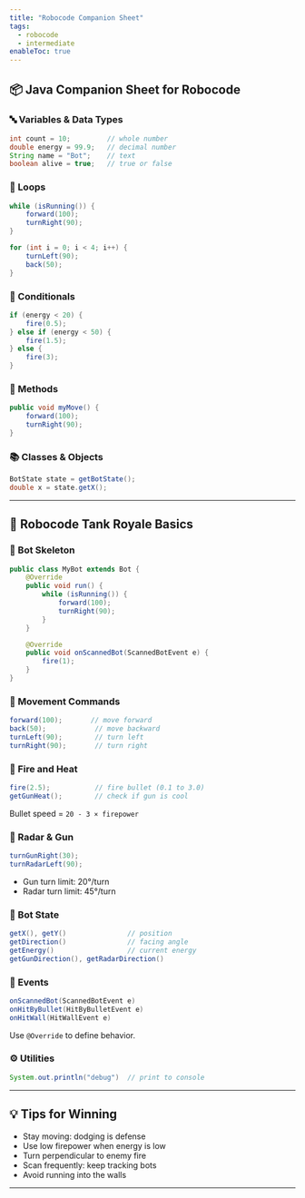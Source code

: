 ```yaml
---
title: "Robocode Companion Sheet"
tags:
  - robocode
  - intermediate
enableToc: true
---
```


## 📦 Java Companion Sheet for Robocode

### 🔤 Variables & Data Types

```java
int count = 10;         // whole number
double energy = 99.9;   // decimal number
String name = "Bot";    // text
boolean alive = true;   // true or false
```

### 🔁 Loops

```java
while (isRunning()) {
    forward(100);
    turnRight(90);
}

for (int i = 0; i < 4; i++) {
    turnLeft(90);
    back(50);
}
```

### 🚦 Conditionals

```java
if (energy < 20) {
    fire(0.5);
} else if (energy < 50) {
    fire(1.5);
} else {
    fire(3);
}
```

### 🔧 Methods

```java
public void myMove() {
    forward(100);
    turnRight(90);
}
```

### 📚 Classes & Objects

```java
BotState state = getBotState();
double x = state.getX();
```

---

## 🤖 Robocode Tank Royale Basics

### 🔨 Bot Skeleton

```java
public class MyBot extends Bot {
    @Override
    public void run() {
        while (isRunning()) {
            forward(100);
            turnRight(90);
        }
    }

    @Override
    public void onScannedBot(ScannedBotEvent e) {
        fire(1);
    }
}
```

### 🚗 Movement Commands

```java
forward(100);       // move forward
back(50);            // move backward
turnLeft(90);        // turn left
turnRight(90);       // turn right
```

### 🔫 Fire and Heat

```java
fire(2.5);           // fire bullet (0.1 to 3.0)
getGunHeat();        // check if gun is cool
```

Bullet speed = `20 - 3 × firepower`

### 🧠 Radar & Gun

```java
turnGunRight(30);
turnRadarLeft(90);
```

* Gun turn limit: 20°/turn
* Radar turn limit: 45°/turn

### 📍 Bot State

```java
getX(), getY()               // position
getDirection()               // facing angle
getEnergy()                  // current energy
getGunDirection(), getRadarDirection()
```

### 📡 Events

```java
onScannedBot(ScannedBotEvent e)
onHitByBullet(HitByBulletEvent e)
onHitWall(HitWallEvent e)
```

Use `@Override` to define behavior.

### ⚙️ Utilities

```java
System.out.println("debug")  // print to console
```

---

## 💡 Tips for Winning

* Stay moving: dodging is defense
* Use low firepower when energy is low
* Turn perpendicular to enemy fire
* Scan frequently: keep tracking bots
* Avoid running into the walls

---
